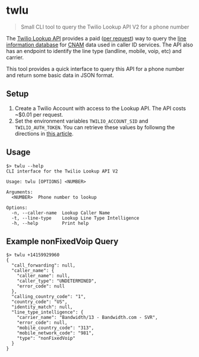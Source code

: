 # twlu
> Small CLI tool to query the Twilio Lookup API V2 for a phone number

The [Twilio Lookup API](https://www.twilio.com/docs/lookup/v2-api) provides a paid 
([per request](https://www.twilio.com/en-us/trusted-activation/pricing/lookup)) way to 
query the [line information database](https://en.wikipedia.org/wiki/Line_information_database) 
for [CNAM](https://en.wikipedia.org/wiki/Calling_Name_Presentation) data used in caller 
ID services. The API also has an endpoint to identify the line type (landline, mobile, voip, etc) 
and carrier.

This tool provides a quick interface to query this API for a phone number and return some basic 
data in JSON format. 

## Setup 
1. Create a Twilio Account with access to the Lookup API. The API costs ~$0.01 per request. 
2. Set the environment variables `TWILIO_ACCOUNT_SID` and `TWILIO_AUTH_TOKEN`. You can retrieve these
values by followng the directions in [this article](https://support.twilio.com/hc/en-us/articles/223136027-Auth-Tokens-and-How-to-Change-Them).

## Usage
```
$> twlu --help      
CLI interface for the Twilio Lookup API V2

Usage: twlu [OPTIONS] <NUMBER>

Arguments:
  <NUMBER>  Phone number to lookup

Options:
  -n, --caller-name  Lookup Caller Name
  -t, --line-type    Lookup Line Type Intelligence
  -h, --help         Print help
```

## Example nonFixedVoip Query
```
$> twlu +14159929960
{
  "call_forwarding": null,
  "caller_name": {
    "caller_name": null,
    "caller_type": "UNDETERMINED",
    "error_code": null
  },
  "calling_country_code": "1",
  "country_code": "US",
  "identity_match": null,
  "line_type_intelligence": {
    "carrier_name": "Bandwidth/13 - Bandwidth.com - SVR",
    "error_code": null,
    "mobile_country_code": "313",
    "mobile_network_code": "981",
    "type": "nonFixedVoip"
  }
}
```
